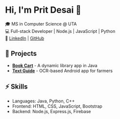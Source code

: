 # Hi, I'm Prit Desai 👋  
🎓 MS in Computer Science @ UTA  
💻 Full-stack Developer | Node.js | JavaScript | Python  
🔗 [LinkedIn](https://www.linkedin.com/in/prit-desai-36545412b/) | [GitHub](https://github.com/prit2410)  

## 📌 Projects  
- **[Book Cart](https://github.com/prit2410/BookCartLibraryApp)** - A dynamic library app in Java  
- **[Text Guide](https://github.com/prit2410/TextGuideVersion3.0)** - OCR-based Android app for farmers  

## ⚡ Skills  
- Languages: Java, Python, C++  
- Frontend: HTML, CSS, JavaScript, Bootstrap  
- Backend: Node.js, Express.js, Firebase  
